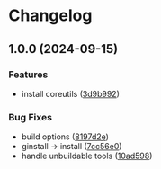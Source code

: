 # Changelog

## 1.0.0 (2024-09-15)


### Features

* install coreutils ([3d9b992](https://github.com/kiliantyler/asdf-coreutils/commit/3d9b992d1e4ec3f66ad413ab26d0fbe4b2c92203))


### Bug Fixes

* build options ([8197d2e](https://github.com/kiliantyler/asdf-coreutils/commit/8197d2eb8408b6958afb004e4b749539e20dc499))
* ginstall → install ([7cc56e0](https://github.com/kiliantyler/asdf-coreutils/commit/7cc56e03738f8f5ce3713428de2483eb5a1ec314))
* handle unbuildable tools ([10ad598](https://github.com/kiliantyler/asdf-coreutils/commit/10ad5988887fabbf7920670b5576bf26cf4ab9cc))
